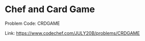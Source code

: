 # Chef and Card Game

Problem Code: CRDGAME

Link: https://www.codechef.com/JULY20B/problems/CRDGAME
